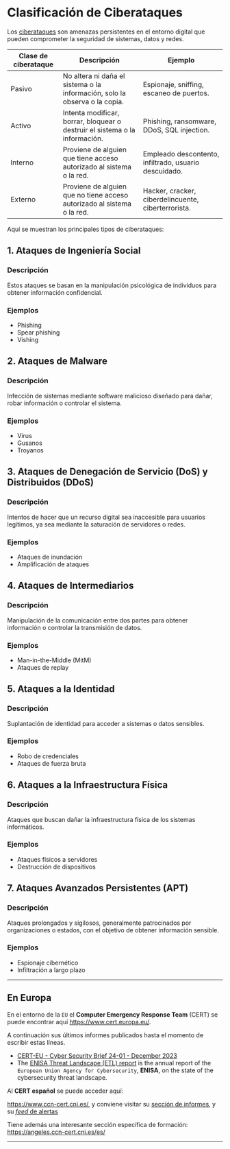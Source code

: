 # Clasificación de Ciberataques

Los [ciberataques](https://www.cisco.com/c/es_mx/products/security/common-cyberattacks.html) son amenazas persistentes en el entorno digital que pueden comprometer la seguridad de sistemas, datos y redes.

| Clase de ciberataque | Descripción | Ejemplo |
| ------------------- | ----------- | ------- |
| Pasivo | No altera ni daña el sistema o la información, solo la observa o la copia. | Espionaje, sniffing, escaneo de puertos. |
| Activo | Intenta modificar, borrar, bloquear o destruir el sistema o la información. | Phishing, ransomware, DDoS, SQL injection. |
| Interno | Proviene de alguien que tiene acceso autorizado al sistema o la red. | Empleado descontento, infiltrado, usuario descuidado. |
| Externo | Proviene de alguien que no tiene acceso autorizado al sistema o la red. | Hacker, cracker, ciberdelincuente, ciberterrorista. |

Aquí se muestran los principales tipos de ciberataques:

## 1. Ataques de Ingeniería Social

### Descripción

Estos ataques se basan en la manipulación psicológica de individuos para obtener información confidencial.

### Ejemplos

- Phishing
- Spear phishing
- Vishing

## 2. Ataques de Malware

### Descripción

Infección de sistemas mediante software malicioso diseñado para dañar, robar información o controlar el sistema.

### Ejemplos

- Virus
- Gusanos
- Troyanos

## 3. Ataques de Denegación de Servicio (DoS) y Distribuidos (DDoS)

### Descripción

Intentos de hacer que un recurso digital sea inaccesible para usuarios legítimos, ya sea mediante la saturación de servidores o redes.

### Ejemplos

- Ataques de inundación
- Amplificación de ataques

## 4. Ataques de Intermediarios

### Descripción

Manipulación de la comunicación entre dos partes para obtener información o controlar la transmisión de datos.

### Ejemplos

- Man-in-the-Middle (MitM)
- Ataques de replay

## 5. Ataques a la Identidad

### Descripción

Suplantación de identidad para acceder a sistemas o datos sensibles.

### Ejemplos

- Robo de credenciales
- Ataques de fuerza bruta

## 6. Ataques a la Infraestructura Física

### Descripción

Ataques que buscan dañar la infraestructura física de los sistemas informáticos.

### Ejemplos

- Ataques físicos a servidores
- Destrucción de dispositivos

## 7. Ataques Avanzados Persistentes (APT)

### Descripción

Ataques prolongados y sigilosos, generalmente patrocinados por organizaciones o estados, con el objetivo de obtener información sensible.

### Ejemplos

- Espionaje cibernético
- Infiltración a largo plazo

---

## En Europa

En el entorno de la `EU` el **Computer Emergency Response Team** (CERT) se puede encontrar aquí <https://www.cert.europa.eu/>.

A continuación sus últimos informes publicados hasta el momento de escribir estas líneas.

- [CERT-EU - Cyber Security Brief 24-01 - December 2023](https://www.cert.europa.eu/publications/threat-intelligence/cb24-01/)
- The [ENISA Threat Landscape (ETL) report](https://www.enisa.europa.eu/topics/cyber-threats/threats-and-trends) is the annual report of the `European Union Agency for Cybersecurity`, **ENISA**, on the state of the cybersecurity threat landscape.

Al **CERT español** se puede acceder aquí:

<https://www.ccn-cert.cni.es/>, y conviene visitar su [sección de informes](https://www.ccn-cert.cni.es/es/informes.html), y su [*feed* de alertas](https://www.ccn-cert.cni.es/es/seguridad-al-dia/alertas-ccn-cert.html)

Tiene además una interesante sección específica de formación: <https://angeles.ccn-cert.cni.es/es/>

---
